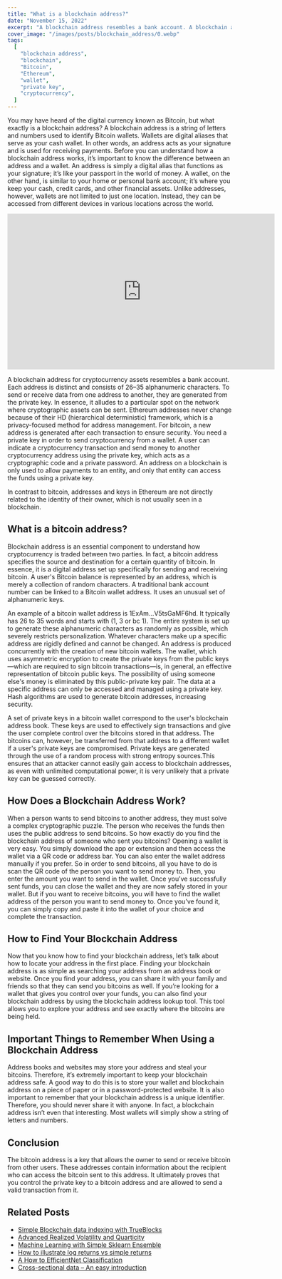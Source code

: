 ```yaml
---
title: "What is a blockchain address?"
date: "November 15, 2022"
excerpt: "A blockchain address resembles a bank account. A blockchain address acts as a digital location for cryptocurrency."
cover_image: "/images/posts/blockchain_address/0.webp"
tags:
  [
    "blockchain address",
    "blockchain",
    "Bitcoin",
    "Ethereum",
    "wallet",
    "private key",
    "cryptocurrency",
  ]
---
```


You may have heard of the digital currency known as Bitcoin, but what exactly is a blockchain address? A blockchain address is a string of letters and numbers used to identify Bitcoin wallets. Wallets are digital aliases that serve as your cash wallet. In other words, an address acts as your signature and is used for receiving payments. Before you can understand how a blockchain address works, it’s important to know the difference between an address and a wallet. An address is simply a digital alias that functions as your signature; it’s like your passport in the world of money. A wallet, on the other hand, is similar to your home or personal bank account; it’s where you keep your cash, credit cards, and other financial assets. Unlike addresses, however, wallets are not limited to just one location. Instead, they can be accessed from different devices in various locations across the world.

<div className="flex justify-center">
    <iframe width="600" height="350" src="https://www.youtube.com/embed/MoQa_zdmoKs?autoplay=1&mute=1" title="YouTube video player" frameBorder="0" allow="accelerometer; autoplay; clipboard-write; encrypted-media; gyroscope; picture-in-picture;fullscreen"></iframe>
</div>

A blockchain address for cryptocurrency assets resembles a bank account. Each address is distinct and consists of 26–35 alphanumeric characters.
To send or receive data from one address to another, they are generated from the private key. In essence, it alludes to a particular spot on the network where cryptographic assets can be sent.
Ethereum addresses never change because of their HD (hierarchical deterministic) framework, which is a privacy-focused method for address management. For bitcoin, a new address is generated after each transaction to ensure security.
You need a private key in order to send cryptocurrency from a wallet. A user can indicate a cryptocurrency transaction and send money to another cryptocurrency address using the private key, which acts as a cryptographic code and a private password.
An address on a blockchain is only used to allow payments to an entity, and only that entity can access the funds using a private key.

In contrast to bitcoin, addresses and keys in Ethereum are not directly related to the identity of their owner, which is not usually seen in a blockchain.

## What is a bitcoin address?

Blockchain address is an essential component to understand how cryptocurrency is traded between two parties. In fact, a bitcoin address specifies the source and destination for a certain quantity of bitcoin.
In essence, it is a digital address set up specifically for sending and receiving bitcoin.
A user's Bitcoin balance is represented by an address, which is merely a collection of random characters.
A traditional bank account number can be linked to a Bitcoin wallet address. It uses an unusual set of alphanumeric keys.

An example of a bitcoin wallet address is 1ExAm...V5tsGaMF6hd. It typically has 26 to 35 words and starts with (1, 3 or bc 1).
The entire system is set up to generate these alphanumeric characters as randomly as possible, which severely restricts personalization. Whatever characters make up a specific address are rigidly defined and cannot be changed. An address is produced concurrently with the creation of new bitcoin wallets.
The wallet, which uses asymmetric encryption to create the private keys from the public keys—which are required to sign bitcoin transactions—is, in general, an effective representation of bitcoin public keys. The possibility of using someone else's money is eliminated by this public-private key pair. The data at a specific address can only be accessed and managed using a private key. Hash algorithms are used to generate bitcoin addresses, increasing security.

A set of private keys in a bitcoin wallet correspond to the user's blockchain address book. These keys are used to effectively sign transactions and give the user complete control over the bitcoins stored in that address. The bitcoins can, however, be transferred from that address to a different wallet if a user's private keys are compromised. Private keys are generated through the use of a random process with strong entropy sources.This ensures that an attacker cannot easily gain access to blockchain addresses, as even with unlimited computational power, it is very unlikely that a private key can be guessed correctly.

## How Does a Blockchain Address Work?

When a person wants to send bitcoins to another address, they must solve a complex cryptographic puzzle. The person who receives the funds then uses the public address to send bitcoins. So how exactly do you find the blockchain address of someone who sent you bitcoins? Opening a wallet is very easy. You simply download the app or extension and then access the wallet via a QR code or address bar. You can also enter the wallet address manually if you prefer. So in order to send bitcoins, all you have to do is scan the QR code of the person you want to send money to. Then, you enter the amount you want to send in the wallet. Once you’ve successfully sent funds, you can close the wallet and they are now safely stored in your wallet. But if you want to receive bitcoins, you will have to find the wallet address of the person you want to send money to. Once you’ve found it, you can simply copy and paste it into the wallet of your choice and complete the transaction.

## How to Find Your Blockchain Address

Now that you know how to find your blockchain address, let’s talk about how to locate your address in the first place. Finding your blockchain address is as simple as searching your address from an address book or website. Once you find your address, you can share it with your family and friends so that they can send you bitcoins as well. If you’re looking for a wallet that gives you control over your funds, you can also find your blockchain address by using the blockchain address lookup tool. This tool allows you to explore your address and see exactly where the bitcoins are being held.

## Important Things to Remember When Using a Blockchain Address

Address books and websites may store your address and steal your bitcoins. Therefore, it’s extremely important to keep your blockchain address safe. A good way to do this is to store your wallet and blockchain address on a piece of paper or in a password-protected website. It is also important to remember that your blockchain address is a unique identifier. Therefore, you should never share it with anyone. In fact, a blockchain address isn’t even that interesting. Most wallets will simply show a string of letters and numbers.

## Conclusion

The bitcoin address is a key that allows the owner to send or receive bitcoin from other users. These addresses contain information about the recipient who can access the bitcoin sent to this address. It ultimately proves that you control the private key to a bitcoin address and are allowed to send a valid transaction from it.

## Related Posts

- [Simple Blockchain data indexing with TrueBlocks](https://dspyt.com/blockchain-data-indexer-with-trueblocks)
- [Advanced Realized Volatility and Quarticity](https://dspyt.com/advanced-realized-volatility-and-quarticity)
- [Machine Learning with Simple Sklearn Ensemble](https://dspyt.com/machine-learning-simple-sklearn-ensemble)
- [How to illustrate log returns vs simple returns](https://dspyt.com/simple-returns-log-return-and-volatility-simple-introduction)
- [A How to EfficientNet Classification](https://dspyt.com/efficientnet-classification)
- [Cross-sectional data – An easy introduction](https://dspyt.com/cross-sectional-data-an-easy-introduction)
